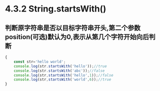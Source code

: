 # 4.3.2 String.startsWith()

## 判断原字符串是否以目标字符串开头,第二个参数position(可选)默认为0,表示从第几个字符开始向后判断
```js
{
    const str='hello world';
    console.log(str.startsWith('hello'));//true
    console.log(str.startsWith('abc'));//false
    console.log(str,startsWith('hello',1));//false
    console.log(str,startsWith('world',6));//true
}
```